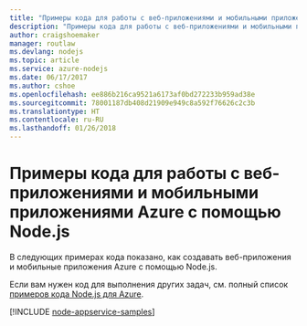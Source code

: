 ```yaml
---
title: "Примеры кода для работы с веб-приложениями и мобильными приложениями Azure с помощью Node.js"
description: "Примеры кода для работы с веб-приложениями и мобильными приложениями Azure с помощью Node.js"
author: craigshoemaker
manager: routlaw
ms.devlang: nodejs
ms.topic: article
ms.service: azure-nodejs
ms.date: 06/17/2017
ms.author: cshoe
ms.openlocfilehash: ee886b216ca9521a6173af0bd272233b959ad38e
ms.sourcegitcommit: 78001187db408d21909e949c8a592f76626c2c3b
ms.translationtype: HT
ms.contentlocale: ru-RU
ms.lasthandoff: 01/26/2018
---
```

# <a name="azure-web-and-mobile-apps-with-nodejs-code-samples"></a>Примеры кода для работы с веб-приложениями и мобильными приложениями Azure с помощью Node.js

В следующих примерах кода показано, как создавать веб-приложения и мобильные приложения Azure с помощью Node.js.

Если вам нужен код для выполнения других задач, см. полный список [примеров кода Node.js для Azure](https://azure.microsoft.com/resources/samples/?term=nodejs).

[!INCLUDE [node-appservice-samples](../docs-ref-conceptual/includes/appservice-samples.md)]